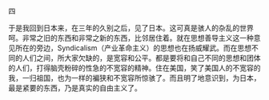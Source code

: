 四

  

于是我回到日本来，在三年的久别之后，见了日本。这可真是骇人的杂乱的世界呵。非常之旧的东西和非常之新的东西，比邻居住着。就在思想善导主义这一种意见所在的旁边，Syndicalism（产业革命主义）的思想也在扬威耀武。而在思想不同的人们之间，所大家欠缺的，是宽容和公平。都是要将和自己不同的思想和团体的人们，打得脑壳粉碎的性急的不宽容的精神。住在美国，笑了美国人的不宽容的我，一归祖国，也为一样的褊狭和不宽容所惊骇了。而且明了地意识到，为日本，最是紧要的东西，乃是真实的自由主义了。